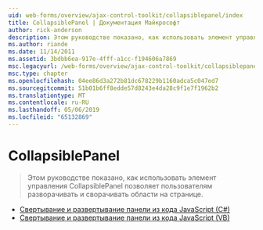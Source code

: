 ```yaml
---
uid: web-forms/overview/ajax-control-toolkit/collapsiblepanel/index
title: CollapsiblePanel | Документация Майкрософт
author: rick-anderson
description: Этом руководстве показано, как использовать элемент управления CollapsiblePanel позволяет пользователям разворачивать и сворачивать области на странице.
ms.author: riande
ms.date: 11/14/2011
ms.assetid: 3bdbb6ea-917e-4fff-a1cc-f194606a7869
msc.legacyurl: /web-forms/overview/ajax-control-toolkit/collapsiblepanel
msc.type: chapter
ms.openlocfilehash: 04ee86d3a272b81dc678229b1160adca5c047ed7
ms.sourcegitcommit: 51b01b6ff8edde57d8243e4da28c9f1e7f1962b2
ms.translationtype: MT
ms.contentlocale: ru-RU
ms.lasthandoff: 05/06/2019
ms.locfileid: "65132869"
---
```

# <a name="collapsiblepanel"></a>CollapsiblePanel

> Этом руководстве показано, как использовать элемент управления CollapsiblePanel позволяет пользователям разворачивать и сворачивать области на странице.

- [Свертывание и развертывание панели из кода JavaScript (C#)](collapsing-and-expanding-a-panel-from-javascript-cs.md)
- [Свертывание и развертывание панели из кода JavaScript (VB)](collapsing-and-expanding-a-panel-from-javascript-vb.md)
